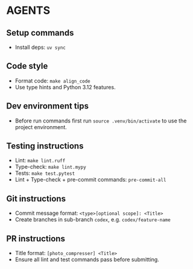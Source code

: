 # AGENTS

## Setup commands
- Install deps: `uv sync`

## Code style
- Format code: `make align_code`
- Use type hints and Python 3.12 features.

## Dev environment tips
- Before run commands first run `source .venv/bin/activate` to use the project environment.

## Testing instructions
- Lint: `make lint.ruff`
- Type-check: `make lint.mypy`
- Tests: `make test.pytest`
- Lint + Type-check + pre-commit commands: `pre-commit-all`

## Git instructions
- Commit message format: `<type>[optional scope]: <Title>`
- Create branches in sub-branch `codex`, e.g. `codex/feature-name`

## PR instructions
- Title format: `[photo_compresser] <Title>`
- Ensure all lint and test commands pass before submitting.
